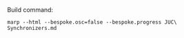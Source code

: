 Build command:
```shell
marp --html --bespoke.osc=false --bespoke.progress JUC\ Synchronizers.md
```